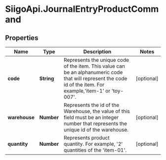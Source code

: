# SiigoApi.JournalEntryProductCommand

## Properties

Name | Type | Description | Notes
------------ | ------------- | ------------- | -------------
**code** | **String** | Represents the unique code of the item. This value can be an alphanumeric  code that will represent the code id of the item.  For example,&#39;item-1&#39; or &#39;toy-007&#39;. | [optional] 
**warehouse** | **Number** | Represents the id of the Warehouse, the value of this field must be an integer  number that represents the unique id of the warehouse. | [optional] 
**quantity** | **Number** | Represents product quantity.  For example, &#39;2&#39; quantities of the &#39;item-01&#39;. | [optional] 


